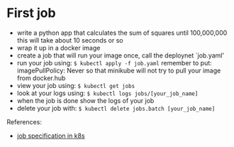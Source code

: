 # First job

* write a python app that calculates the sum of squares until 100,000,000
    this will take about 10 seconds or so
* wrap it up in a docker image
* create a job that will run your image once, call the deploynet `job.yaml'
* run your job using:
    `$ kubectl apply -f job.yaml`
    remember to put:
        imagePullPolicy: Never
    so that minikube will not try to pull your image from docker.hub
* view your job using:
    `$ kubectl get jobs`
* look at your logs using:
    `$ kubectl logs jobs/[your_job_name]`
* when the job is done show the logs of your job
* delete your job with:
    `$ kubectl delete jobs.batch [your_job_name]`

References:
* [job specification in k8s](https://kubernetes.io/docs/concepts/workloads/controllers/job)

